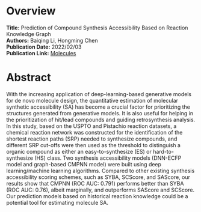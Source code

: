 # Overview
**Title:** Prediction of Compound Synthesis Accessibility Based on Reaction Knowledge Graph<br>
**Authors:** Baiqing Li, Hongming Chen<br>
**Publication Date:** 2022/02/03<br>
**Publication Link:** [Molecules](https://www.mdpi.com/1420-3049/27/3/1039)

# Abstract
With the increasing application of deep-learning-based generative models for de novo molecule design, 
the quantitative estimation of molecular synthetic accessibility (SA) has become a crucial factor for 
prioritizing the structures generated from generative models. It is also useful for helping in the 
prioritization of hit/lead compounds and guiding retrosynthesis analysis. In this study, based on the 
USPTO and Pistachio reaction datasets, a chemical reaction network was constructed for the identification 
of the shortest reaction paths (SRP) needed to synthesize compounds, and different SRP cut-offs were then 
used as the threshold to distinguish a organic compound as either an easy-to-synthesize (ES) or 
hard-to-synthesize (HS) class. Two synthesis accessibility models (DNN-ECFP model and graph-based CMPNN model) 
were built using deep learning/machine learning algorithms. Compared to other existing synthesis accessibility 
scoring schemes, such as SYBA, SCScore, and SAScore, our results show that CMPNN (ROC AUC: 0.791) performs 
better than SYBA (ROC AUC: 0.76), albeit marginally, and outperforms SAScore and SCScore. Our prediction models 
based on historical reaction knowledge could be a potential tool for estimating molecule SA.